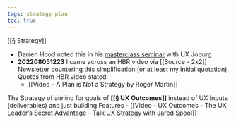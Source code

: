 ```yaml
---
tags: strategy plan
toc: true
---
```


[[§ Strategy]]

- Darren Hood noted this in his [masterclass seminar](https://www.youtube.com/watch?v=CZ0I_FnrPDw) with UX Joburg
- **202208051223** I came across an HBR video via [[Source - 2x2]] Newsletter countering this simplification (or at least my initial quotation). Quotes from HBR video stated:
	- [[Video - A Plan is Not a Strategy by Roger Martin]]

The Strategy of aiming for goals of **[[§ UX Outcomes]]** instead of UX Inputs (deliverables) and just building Features
	- [[Video - UX Outcomes - The UX Leader’s Secret Advantage - Talk UX Strategy with Jared Spool]]

